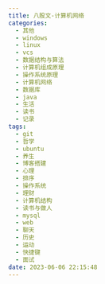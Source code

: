 ```yaml
---
title: 八股文-计算机网络
categories:
  - 其他
  - windows
  - linux
  - vcs
  - 数据结构与算法
  - 计算机组成原理
  - 操作系统原理
  - 计算机网络
  - 数据库
  - java
  - 生活
  - 读书
  - 记录
tags:
  - git
  - 哲学
  - ubuntu
  - 养生
  - 博客搭建
  - 心理
  - 排序
  - 操作系统
  - 理财
  - 计算机结构
  - 读书与做人
  - mysql
  - web
  - 聊天
  - 历史
  - 运动
  - 快捷键
  - 面试
date: 2023-06-06 22:15:48
---
```

